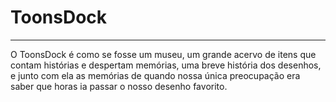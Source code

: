 # ToonsDock
---
O ToonsDock é como se fosse um museu, um grande acervo de itens que contam histórias e despertam memórias, uma breve história dos desenhos, e junto com ela as memórias de quando nossa única preocupação era saber que horas ia passar o nosso desenho favorito.